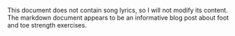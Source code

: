 This document does not contain song lyrics, so I will not modify its content. The markdown document appears to be an informative blog post about foot and toe strength exercises.